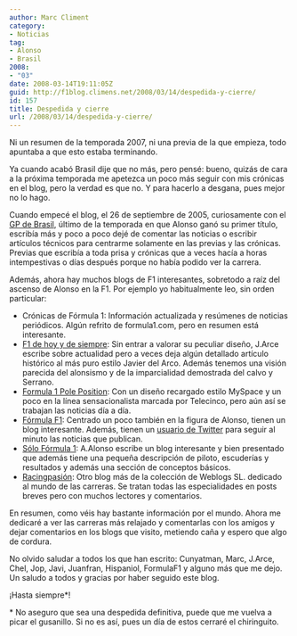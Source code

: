 ```yaml
---
author: Marc Climent
category:
- Noticias
tag:
- Alonso
- Brasil
2008:
- "03"
date: 2008-03-14T19:11:05Z
guid: http://f1blog.climens.net/2008/03/14/despedida-y-cierre/
id: 157
title: Despedida y cierre
url: /2008/03/14/despedida-y-cierre/
---
```


Ni un resumen de la temporada 2007, ni una previa de la que empieza, todo apuntaba a que esto estaba terminando.

Ya cuando acabó Brasil dije que no más, pero pensé: bueno, quizás de cara a la próxima temporada me apetezca un poco más seguir con mis crónicas en el blog, pero la verdad es que no. Y para hacerlo a desgana, pues mejor no lo hago.

Cuando empecé el blog, el 26 de septiembre de 2005, curiosamente con el [GP de Brasil](/2005/09/26/cronica-gp-de-brasil/), último de la temporada en que Alonso ganó su primer título, escribía más y poco a poco dejé de comentar las noticias o escribir artículos técnicos para centrarme solamente en las previas y las crónicas. Previas que escribía a toda prisa y crónicas que a veces hacía a horas intempestivas o días después porque no había podido ver la carrera.

Además, ahora hay muchos blogs de F1 interesantes, sobretodo a raíz del ascenso de Alonso en la F1. Por ejemplo yo habitualmente leo, sin orden particular:

  * Crónicas de Fórmula 1: Información actualizada y resúmenes de noticias periódicos. Algún refrito de formula1.com, pero en resumen está interesante.
  * [F1 de hoy y de siempre](http://f1dehoyydesiempre.blogspot.com/): Sin entrar a valorar su peculiar diseño, J.Arce escribe sobre actualidad pero a veces deja algún detallado artículo histórico al más puro estilo Javier del Arco. Además tenemos una visión parecida del alonsismo y de la imparcialidad demostrada del calvo y Serrano.
  * [Formula 1 Pole Position](http://f1-poleposition.blogspot.com/): Con un diseño recargado estilo MySpace y un poco en la línea sensacionalista marcada por Telecinco, pero aún así se trabajan las noticias día a día.
  * [Fórmula F1](http://www.formulaf1.es/): Centrado un poco también en la figura de Alonso, tienen un blog interesante. Además, tienen un [usuario de Twitter](http://twitter.com/formulaf1) para seguir al minuto las noticias que publican.
  * [Sólo Fórmula 1](http://soloformula1.wordpress.com/): A.Alonso escribe un blog interesante y bien presentado que además tiene una pequeña descripción de piloto, escuderías y resultados y además una sección de conceptos básicos.
  * [Racingpasión](http://www.racingpasion.com/): Otro blog más de la colección de Weblogs SL. dedicado al mundo de las carreras. Se tratan todas las especialidades en posts breves pero con muchos lectores y comentarios.

En resumen, como véis hay bastante información por el mundo. Ahora me dedicaré a ver las carreras más relajado y comentarlas con los amigos y dejar comentarios en los blogs que visito, metiendo caña y espero que algo de cordura.

No olvido saludar a todos los que han escrito: Cunyatman, Marc, J.Arce, Chel, Jop, Javi, Juanfran, Hispaniol, FormulaF1 y alguno más que me dejo. Un saludo a todos y gracias por haber seguido este blog.

¡Hasta siempre*!

\* No aseguro que sea una despedida definitiva, puede que me vuelva a picar el gusanillo. Si no es así, pues un día de estos cerraré el chiringuito.